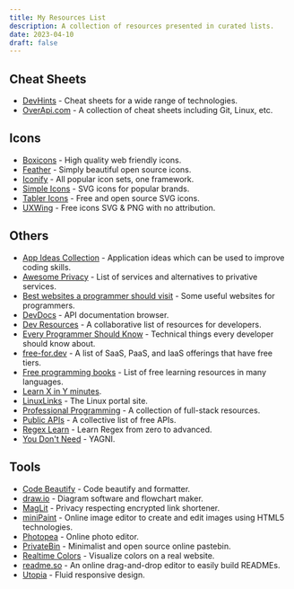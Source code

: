 ```yaml
---
title: My Resources List
description: A collection of resources presented in curated lists.
date: 2023-04-10
draft: false
---
```


## Cheat Sheets

- [DevHints](https://devhints.io/) - Cheat sheets for a wide range of technologies.
- [OverApi.com](https://overapi.com/) - A collection of cheat sheets including Git, Linux, etc.

## Icons

- [Boxicons](https://boxicons.com/) - High quality web friendly icons.
- [Feather](https://feathericons.com/) - Simply beautiful open source icons.
- [Iconify](https://iconify.design/) - All popular icon sets, one framework.
- [Simple Icons](https://simpleicons.org/) - SVG icons for popular brands.
- [Tabler Icons](https://tabler-icons.io/) - Free and open source SVG icons.
- [UXWing](https://uxwing.com/) - Free icons SVG & PNG with no attribution.

## Others

- [App Ideas Collection](https://github.com/florinpop17/app-ideas) - Application ideas which can be used to improve coding skills.
- [Awesome Privacy](https://github.com/pluja/awesome-privacy) - List of services and alternatives to privative services.
- [Best websites a programmer should visit](https://github.com/sdmg15/Best-websites-a-programmer-should-visit) - Some useful websites for programmers.
- [DevDocs](https://devdocs.io/) - API documentation browser.
- [Dev Resources](https://devresourc.es/) - A collaborative list of resources for developers.
- [Every Programmer Should Know](https://github.com/mtdvio/every-programmer-should-know) - Technical things every developer should know about.
- [free-for.dev](https://github.com/ripienaar/free-for-dev) - A list of SaaS, PaaS, and IaaS offerings that have free tiers.
- [Free programming books](https://github.com/EbookFoundation/free-programming-books) - List of free learning resources in many languages.
- [Learn X in Y minutes](https://learnxinyminutes.com/).
- [LinuxLinks](https://www.linuxlinks.com/) - The Linux portal site.
- [Professional Programming](https://github.com/charlax/professional-programming) - A collection of full-stack resources.
- [Public APIs](https://github.com/public-apis/public-apis) - A collective list of free APIs.
- [Regex Learn](https://regexlearn.com/) - Learn Regex from zero to advanced.
- [You Don't Need](https://github.com/you-dont-need/You-Dont-Need) - YAGNI.

## Tools

- [Code Beautify](https://codebeautify.org/) - Code beautify and formatter.
- [draw.io](https://www.drawio.com/) - Diagram software and flowchart maker.
- [MagLit](https://maglit.me/) - Privacy respecting encrypted link shortener.
- [miniPaint](https://viliusle.github.io/miniPaint/) - Online image editor to create and edit images using HTML5 technologies.
- [Photopea](https://www.photopea.com/) - Online photo editor.
- [PrivateBin](https://privatebin.net/) - Minimalist and open source online pastebin.
- [Realtime Colors](https://realtimecolors.com/) - Visualize colors on a real website.
- [readme.so](https://readme.so/) - An online drag-and-drop editor to easily build READMEs.
- [Utopia](https://utopia.fyi/) - Fluid responsive design.
